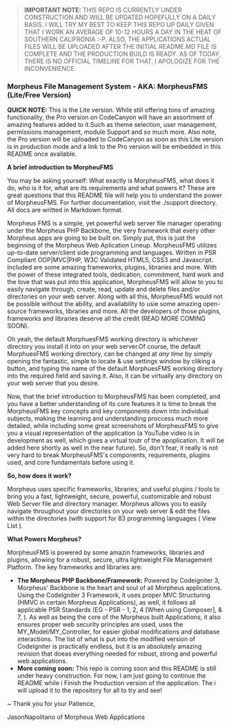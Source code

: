 >**IMPORTANT NOTE:** THIS REPO IS CURRENTLY UNDER CONSTRUCTION AND WILL BE UPDATED HOPEFULLY ON A DAILY BASIS. I WILL TRY MY BEST TO KEEP THIS REPO UP DAILY GIVEN THAT I WORK AN AVERAGE OF 10-12 HOURS A DAY IN THE HEAT OF SOUTHERN CALIFRONIA :-P. ALSO, THE APPLICATIONS ACTUAL FILES WILL BE UPLOADED AFTER THE INITIAL README.MD FILE IS COMPLETE AND THE PRODUCTION BUILD IS READY. AS OF TODAY, THERE IS NO OFFICIAL TIMELINE FOR THAT, I APOLOGIZE FOR THE INCONVENIENCE.

### Morpheus File Management System - AKA: MorpheusFMS (Lite/Free Version)

**QUICK NOTE:** This is the Lite version. While still offering tons of amazing functionality, the Pro version on CodeCanyon will have an assortment of amazing features added to it.Such as theme selection, user management, permissions management, module Support and so much more. Also note, the Pro version will be uploaded to CodeCanyon as soon as this Lite version is in production mode and a link to the Pro version will be embedded in this README once available.

**A brief introduction to MorpheuFMS**

 You may be asking yourself: What exactly is MorpheusFMS, what does it do, who is it for, what are its requirements and what powers it? These are great questions that this README file will help you to understand the power of MorpheusFMS. For further documentation, visit the ./support directory. All docs are writted in Markdown format.

 Morpheus FMS is a simple, yet powerful web server file manager operating under the Morpheus PHP Backbone, the very framework that every other Morpheus apps are going to be built on. Simply put, this is just the beginning of the Morpheus Web Aplication Lineup. MorpheusFMS utilizes up-to-date server/client side programming and languages. Written in PSR Compliant OOP|MVC|PHP, W3C Validated HTML5, CSS3 and Javascript. Included are some amazing frameworks, plugins, libraries and more. With the power of these integrated tools, dedication, commitment, hard work and the love that was put into this application, MorpheusFMS will allow to you to easily navigate through, create, read, update and delete files and/or directories on your web server. Along with all this, MorpheusFMS would not be possible without the ability, and availability to usie some amazing open-source frameworks, libraries and more. All the developers of those plugins, frameworks and libraries deserve all the credit (READ MORE COMING SOON).

 Oh yeah, the default MorphuesFMS working directory is whichever directory you install it into on your web server.Of course, the default MorphuesFMS working directory, can be changed at *any time* by simply opening the fantastic, simple to locate & use settings window by cliking a button, and typing the name of the default MorphuesFMS working directory into the required field and saving it. Also, it can be virtually any directory on your web server that you desire.

 Now, that the brief introduction to MorpheusFMS has been completed, and you have a better understanding of its core features it is time to break the MorpheusFMS key concepts and key components down into individual subjects, making the learning and understanding proccess much more detailed, while including some great screenshots of MorpheusFMS to give you a visual representation of the application (a YouTube video is in development as well, which gives a virtual toutr of the apoplication. It will be added here shortly as well in the near future). So, don't fear, it really is not very hard to break MorpheusFMS's components, requirements, plugins used, and core fundamentals before using it. 

**So, how does it work?**

 Morpheus uses specific frameworks, libraries, and useful plugins / tools to bring you a fast, lightweight, secure, powerful, customizable and robust Web Server file and directory manager. Morpheus allows you to easily navigate throughout your directories on your web server & edit the files within the directories (with support for 83 programming languages ( View List ).
 
 **What Powers Morpheus?**
 
 MorpheusFMS is powered by some amazin frameworks, libraries and plugins, allowing for a robust, secure, ultra lightweight File Management Platform. The key frameworks and libraries are:
 
  - **The Morpheus PHP Backbone/Framework:** Powered by Codeigniter 3, Morpheus' Backbone is the heart and soul of all Morpheus applications. Using the CodeIgniter 3 Framework, it uses proper MVC Structuring (HMVC in certain Morpheus Applications), as well, it follows all applicable PSR Standards (EG - PSR - 1, 2, 4 [When using Composer], & 7, ). As well as being the core of the Morpheus built Applications, it also ensures proper web security principles are used, uses the MY_Model/MY_Controller, for easier global modifications and database interactions. The list of what is put into the modified version of CodeIgniter is practically endless, but it is an absolutely amazing revision that doeas everything needed for robust, strong and powerful web applications.
  - **More coming soon:** This repo is coming soon and this README is still under heavy construction. For now, I am just going to continue the README while i Finish the Production version of the application. The i will upload it to the repository for all to try and see!

~ Thank you for your Patience,

JasonNapolitano of Morpheus Web Applications
